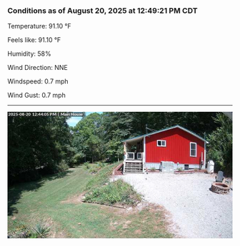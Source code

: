 ### Conditions as of August 20, 2025 at 12:49:21 PM CDT 

Temperature: 91.10 &deg;F

Feels like: 91.10 &deg;F

Humidity: 58%

Wind Direction: NNE

Windspeed: 0.7 mph

Wind Gust: 0.7 mph

---

<img src="./images/latest.jpeg"/>

